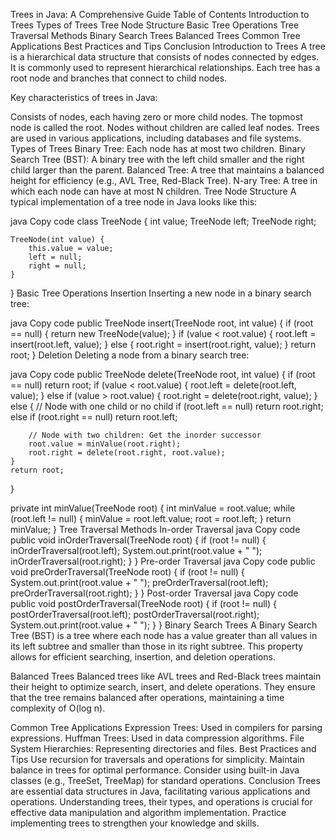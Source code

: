 Trees in Java: A Comprehensive Guide
Table of Contents
Introduction to Trees
Types of Trees
Tree Node Structure
Basic Tree Operations
Tree Traversal Methods
Binary Search Trees
Balanced Trees
Common Tree Applications
Best Practices and Tips
Conclusion
Introduction to Trees
A tree is a hierarchical data structure that consists of nodes connected by edges. It is commonly used to represent hierarchical relationships. Each tree has a root node and branches that connect to child nodes.

Key characteristics of trees in Java:

Consists of nodes, each having zero or more child nodes.
The topmost node is called the root.
Nodes without children are called leaf nodes.
Trees are used in various applications, including databases and file systems.
Types of Trees
Binary Tree: Each node has at most two children.
Binary Search Tree (BST): A binary tree with the left child smaller and the right child larger than the parent.
Balanced Tree: A tree that maintains a balanced height for efficiency (e.g., AVL Tree, Red-Black Tree).
N-ary Tree: A tree in which each node can have at most N children.
Tree Node Structure
A typical implementation of a tree node in Java looks like this:

java
Copy code
class TreeNode {
    int value;
    TreeNode left;
    TreeNode right;

    TreeNode(int value) {
        this.value = value;
        left = null;
        right = null;
    }
}
Basic Tree Operations
Insertion
Inserting a new node in a binary search tree:

java
Copy code
public TreeNode insert(TreeNode root, int value) {
    if (root == null) {
        return new TreeNode(value);
    }
    if (value < root.value) {
        root.left = insert(root.left, value);
    } else {
        root.right = insert(root.right, value);
    }
    return root;
}
Deletion
Deleting a node from a binary search tree:

java
Copy code
public TreeNode delete(TreeNode root, int value) {
    if (root == null) return root;
    if (value < root.value) {
        root.left = delete(root.left, value);
    } else if (value > root.value) {
        root.right = delete(root.right, value);
    } else {
        // Node with one child or no child
        if (root.left == null) return root.right;
        else if (root.right == null) return root.left;

        // Node with two children: Get the inorder successor
        root.value = minValue(root.right);
        root.right = delete(root.right, root.value);
    }
    return root;
}

private int minValue(TreeNode root) {
    int minValue = root.value;
    while (root.left != null) {
        minValue = root.left.value;
        root = root.left;
    }
    return minValue;
}
Tree Traversal Methods
In-order Traversal
java
Copy code
public void inOrderTraversal(TreeNode root) {
    if (root != null) {
        inOrderTraversal(root.left);
        System.out.print(root.value + " ");
        inOrderTraversal(root.right);
    }
}
Pre-order Traversal
java
Copy code
public void preOrderTraversal(TreeNode root) {
    if (root != null) {
        System.out.print(root.value + " ");
        preOrderTraversal(root.left);
        preOrderTraversal(root.right);
    }
}
Post-order Traversal
java
Copy code
public void postOrderTraversal(TreeNode root) {
    if (root != null) {
        postOrderTraversal(root.left);
        postOrderTraversal(root.right);
        System.out.print(root.value + " ");
    }
}
Binary Search Trees
A Binary Search Tree (BST) is a tree where each node has a value greater than all values in its left subtree and smaller than those in its right subtree. This property allows for efficient searching, insertion, and deletion operations.

Balanced Trees
Balanced trees like AVL trees and Red-Black trees maintain their height to optimize search, insert, and delete operations. They ensure that the tree remains balanced after operations, maintaining a time complexity of O(log n).

Common Tree Applications
Expression Trees: Used in compilers for parsing expressions.
Huffman Trees: Used in data compression algorithms.
File System Hierarchies: Representing directories and files.
Best Practices and Tips
Use recursion for traversals and operations for simplicity.
Maintain balance in trees for optimal performance.
Consider using built-in Java classes (e.g., TreeSet, TreeMap) for standard operations.
Conclusion
Trees are essential data structures in Java, facilitating various applications and operations. Understanding trees, their types, and operations is crucial for effective data manipulation and algorithm implementation. Practice implementing trees to strengthen your knowledge and skills.

